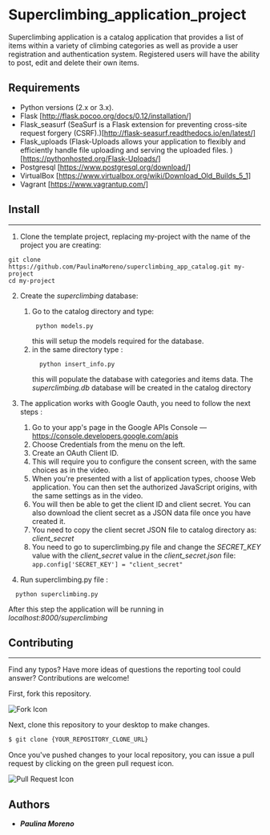 # Superclimbing_application_project

Superclimbing application is a catalog application that provides a list of items within a variety of climbing categories as well as provide a user registration and authentication system. Registered users will have the ability to post, edit and delete their own items.

## Requirements
* Python versions (2.x or 3.x).
* Flask [http://flask.pocoo.org/docs/0.12/installation/]
* Flask_seasurf (SeaSurf is a Flask extension for preventing cross-site request forgery (CSRF).)[http://flask-seasurf.readthedocs.io/en/latest/]
* Flask_uploads (Flask-Uploads allows your application to flexibly and efficiently handle file uploading and serving the uploaded files. )      [https://pythonhosted.org/Flask-Uploads/]
* Postgresql [https://www.postgresql.org/download/]
* VirtualBox [https://www.virtualbox.org/wiki/Download_Old_Builds_5_1]
* Vagrant [https://www.vagrantup.com/]

## Install
--------
1. Clone the template project, replacing my-project with the name of the project you are creating:
```
git clone https://github.com/PaulinaMoreno/superclimbing_app_catalog.git my-project
cd my-project
```
2. Create the *superclimbing* database:
   1. Go to the catalog directory and type:
      ```
       python models.py
      ```
      this will setup the models required for the database.
   2. in the same directory type :
       ```
         python insert_info.py
       ```
       this will populate the database with categories and items data. The *superclimbing.db* database will be created in the catalog directory

3. The application works with Google Oauth, you need to follow the next steps :
    1. Go to your app's page in the Google APIs Console — https://console.developers.google.com/apis
    2. Choose Credentials from the menu on the left.
    3. Create an OAuth Client ID.
    4. This will require you to configure the consent screen, with the same choices as in the video.
    5. When you're presented with a list of application types, choose Web application. You can then set the authorized JavaScript origins,
    with the same settings as in the video.
    6. You will then be able to get the client ID and client secret. You can also download the client secret as a JSON data file once you have created it.
    7. You need to copy the client secret JSON file to catalog directory as: *client_secret*
    8. You need to go to superclimbing.py file and change the *SECRET_KEY* value with the  *client_secret* value in the *client_secret.json* file:
                          ```
                          app.config['SECRET_KEY'] = "client_secret"
                          ```

4. Run superclimbing.py file :
  ```
    python superclimbing.py
  ```
After this step the application will be running in *localhost:8000/superclimbing*
## Contributing
------------
Find any typos? Have more ideas of questions the reporting tool could answer? Contributions are welcome!

First, fork this repository.

![Fork Icon](images/fork-icon.png)

Next, clone this repository to your desktop to make changes.

```sh
$ git clone {YOUR_REPOSITORY_CLONE_URL}
```

Once you've pushed changes to your local repository, you can issue a pull request by clicking on the green pull request icon.

![Pull Request Icon](images/pull-request-icon.png)


Authors
----------------
* ***Paulina Moreno***
